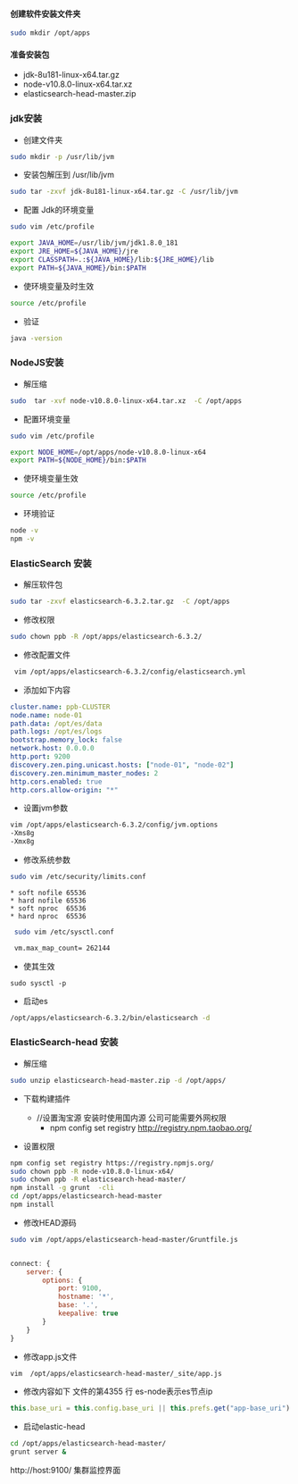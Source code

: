 #### 创建软件安装文件夹
```bash
sudo mkdir /opt/apps
```
#### 准备安装包

- jdk-8u181-linux-x64.tar.gz
- node-v10.8.0-linux-x64.tar.xz
- elasticsearch-head-master.zip

### jdk安装

- 创建文件夹
```bash
sudo mkdir -p /usr/lib/jvm
```
- 安装包解压到 /usr/lib/jvm

```bash
sudo tar -zxvf jdk-8u181-linux-x64.tar.gz -C /usr/lib/jvm
```

- 配置 Jdk的环境变量

```bash
sudo vim /etc/profile
```

```bash
export JAVA_HOME=/usr/lib/jvm/jdk1.8.0_181
export JRE_HOME=${JAVA_HOME}/jre
export CLASSPATH=.:${JAVA_HOME}/lib:${JRE_HOME}/lib
export PATH=${JAVA_HOME}/bin:$PATH
```
- 使环境变量及时生效

```bash
source /etc/profile
```
- 验证

```bash
java -version
``` 

### NodeJS安装

- 解压缩

```bash
sudo  tar -xvf node-v10.8.0-linux-x64.tar.xz  -C /opt/apps
```

- 配置环境变量

```bash
sudo vim /etc/profile
```
```bash
export NODE_HOME=/opt/apps/node-v10.8.0-linux-x64
export PATH=${NODE_HOME}/bin:$PATH
```
- 使环境变量生效

```bash
source /etc/profile
```

- 环境验证

```bash
node -v
npm -v
```
### ElasticSearch 安装

- 解压软件包

```bash
sudo tar -zxvf elasticsearch-6.3.2.tar.gz  -C /opt/apps
```

- 修改权限

```bash
sudo chown ppb -R /opt/apps/elasticsearch-6.3.2/
```

- 修改配置文件

```bash
 vim /opt/apps/elasticsearch-6.3.2/config/elasticsearch.yml
```
 
 - 添加如下内容

 ```yml
 cluster.name: ppb-CLUSTER
 node.name: node-01
 path.data: /opt/es/data
 path.logs: /opt/es/logs
 bootstrap.memory_lock: false
 network.host: 0.0.0.0
 http.port: 9200
 discovery.zen.ping.unicast.hosts: ["node-01", "node-02"]
 discovery.zen.minimum_master_nodes: 2
 http.cors.enabled: true
 http.cors.allow-origin: "*"
 ```
- 设置jvm参数

```bash
vim /opt/apps/elasticsearch-6.3.2/config/jvm.options
-Xms8g
-Xmx8g
```
- 修改系统参数

```bash
sudo vim /etc/security/limits.conf
```
```
* soft nofile 65536
* hard nofile 65536
* soft nproc  65536
* hard nproc  65536
```
```bash
 sudo vim /etc/sysctl.conf

 vm.max_map_count= 262144
 ```
 
- 使其生效

```
sudo sysctl -p 
```

- 启动es

```bash
/opt/apps/elasticsearch-6.3.2/bin/elasticsearch -d
```

### ElasticSearch-head 安装
- 解压缩

```bash
sudo unzip elasticsearch-head-master.zip -d /opt/apps/
```

- 下载构建插件

  - //设置淘宝源 安装时使用国内源 公司可能需要外网权限
    - npm config set registry http://registry.npm.taobao.org/

- 设置权限

```bash
npm config set registry https://registry.npmjs.org/
sudo chown ppb -R node-v10.8.0-linux-x64/
sudo chown ppb -R elasticsearch-head-master/
npm install -g grunt  -cli
cd /opt/apps/elasticsearch-head-master
npm install
```
- 修改HEAD源码

```bash
sudo vim /opt/apps/elasticsearch-head-master/Gruntfile.js
```

```js

connect: {
    server: {
        options: {
            port: 9100,
            hostname: '*',
            base: '.',
            keepalive: true
        }
    }
}
```
- 修改app.js文件

```bash
vim  /opt/apps/elasticsearch-head-master/_site/app.js
```
- 修改内容如下 文件的第4355 行
es-node表示es节点ip
```js
this.base_uri = this.config.base_uri || this.prefs.get("app-base_uri") || "http://es-node:9200";
```

- 启动elastic-head

```bash
cd /opt/apps/elasticsearch-head-master/
grunt server &
```

http://host:9100/  集群监控界面


